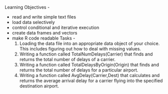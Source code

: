 Learning Objectives -
* read and write simple text files
* load data selectively
* control conditional and iterative execution
* create data frames and vectors
* make R code readable
Tasks - 
  1. Loading the data file into an appropriate data object of your choice. This includes figuring out how to deal with missing values. 
  2. Writing a function called TotalNumDelays(Carrier) that finds and returns the total number of delays of a carrier. 
  3. Writing a function called TotalDelaysByOrigin(Origin) that finds and returns the total number of delays for a particular airport.
  4. Writing a function called AvgDelay(Carrier,Dest) that calculates and returns the average arrival delay for a carrier flying into the 
  specified destination airport.
